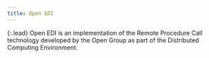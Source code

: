 ```yaml
---
title: Open EDI
---
```


{:.lead}
Open EDI  is an implementation of the Remote Procedure Call technology
developed by the Open Group as part of the Distributed Computing
Environment.


